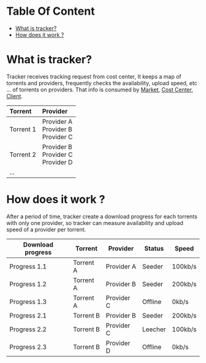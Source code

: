 # Table Of Content 
- [What is tracker?](#what-is-tracker?)
- [How does it work ?](#how-does-it-work?)

# What is tracker?
Tracker receives tracking request from cost center, It keeps a map of torrents and providers, frequently checks the availability, upload speed, etc ... of torrents on providers. That info is consumed by [Market](), [Cost Center](), [Client]().

|Torrent|Provider|
|:---|:---|
|Torrent 1|Provider A <br> Provider B <br> Provider C
|Torrent 2|Provider B <br> Provider C <br> Provider D
|...

# How does it work ?
After a period of time, tracker create a download progress for each torrents with only one provider, so tracker can measure availability and upload speed of a provider per torrent.

|Download progress|Torrent|Provider|Status|Speed
|---|---|---|---|---
|Progress 1.1|Torrent A|Provider A|Seeder|100kb/s
|Progress 1.2|Torrent A|Provider B|Seeder|200kb/s
|Progress 1.3|Torrent A|Provider C|Offline|0kb/s
|Progress 2.1|Torrent B|Provider B|Seeder|200kb/s
|Progress 2.2|Torrent B|Provider C|Leecher|100kb/s
|Progress 2.3|Torrent B|Provider D|Offline|0kb/s
